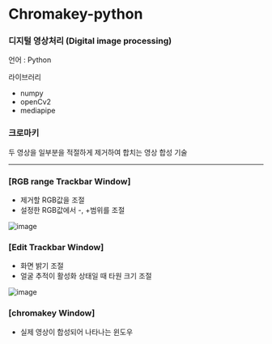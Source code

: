 # Chromakey-python

### 디지털 영상처리 (Digital image processing)
언어 : Python
  
라이브러리 
- numpy
- openCv2
- mediapipe

### 크로마키
두 영상을 일부분을 적절하게 제거하여 합치는 영상 합성 기술

----

### [RGB range Trackbar Window]
- 제거할 RGB값을 조절
- 설정한 RGB값에서 -, +범위를 조절

![image](https://github.com/toproof25/Chromakey-python/assets/41888060/53a55af9-85b7-4aa8-adbc-cb7ebde0c57e)


### [Edit Trackbar Window]
- 화면 밝기 조절
- 얼굴 추적이 활성화 상태일 때 타원 크기 조절

![image](https://github.com/toproof25/Chromakey-python/assets/41888060/079f318a-6205-4119-992f-1ac5b2ccf26f)

### [chromakey Window]
- 실제 영상이 합성되어 나타나는 윈도우
